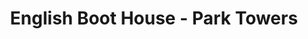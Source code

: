 ---
title: "English Boot House - Park Towers"
url: /karachi/english-boot-house-park-towers/
shop: shoes
---